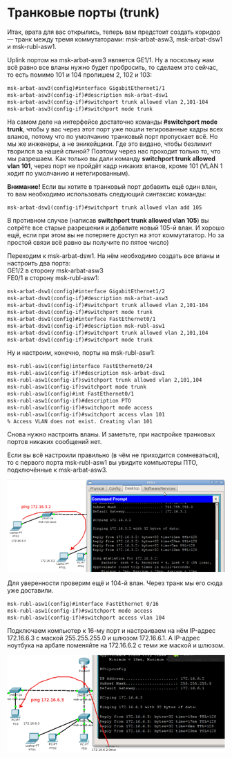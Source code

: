 # Транковые порты \(trunk\)

Итак, врата для вас открылись, теперь вам предстоит создать коридор — транк между тремя коммутаторами: msk-arbat-asw3, msk-arbat-dsw1 и msk-rubl-asw1.

Uplink портом на msk-arbat-asw3 является GE1/1. Ну а поскольку нам всё равно все вланы нужно будет пробросить, то сделаем это сейчас, то есть помимо 101 и 104 пропишем 2, 102 и 103:

```text
msk-arbat-asw3(config)#interface GigabitEthernet1/1
msk-arbat-asw3(config-if)#description msk-arbat-dsw1
msk-arbat-asw3(config-if)#switchport trunk allowed vlan 2,101-104
msk-arbat-asw3(config-if)#switchport mode trunk
```

На самом деле на интерфейсе достаточно команды **\#switchport mode trunk**, чтобы у вас через этот порт уже пошли тегированные кадры всех вланов, потому что по умолчанию транковый порт пропускает всё. Но мы же инженеры, а не эникейщики. Где это видано, чтобы безлимит творился за нашей спиной? Поэтому через нас проходит только то, что мы разрешаем. Как только вы дали команду **switchport trunk allowed vlan 101**, через порт не пройдёт кадр никаких вланов, кроме 101 \(VLAN 1 ходит по умолчанию и нетегированным\).

**Внимание!** Если вы хотите в транковый порт добавить ещё один влан, то вам необходимо использовать следующий синтаксис команды:

```text
msk-arbat-dsw1(config-if)#switchport trunk allowed vlan add 105
```

В противном случае \(написав **switchport trunk allowed vlan 105**\) вы сотрёте все старые разрешения и добавите новый 105-й влан. И хорошо ещё, если при этом вы не потеряете доступ на этот коммутататор. Но за простой связи всё равно вы получите по пятое число\)

Переходим к msk-arbat-dsw1. На нём необходимо создать все вланы и настроить два порта:  
GE1/2 в сторону msk-arbat-asw3  
FE0/1 в сторону msk-rubl-asw1:

```text
msk-arbat-dsw1(config)#interface GigabitEthernet1/2
msk-arbat-dsw1(config-if)#description msk-arbat-asw3
msk-arbat-dsw1(config-if)#switchport trunk allowed vlan 2,101-104
msk-arbat-dsw1(config-if)#switchport mode trunk
msk-arbat-dsw1(config)#interface FastEthernet0/1
msk-arbat-dsw1(config-if)#description msk-rubl-asw1
msk-arbat-dsw1(config-if)#switchport trunk allowed vlan 2,101,104
msk-arbat-dsw1(config-if)#switchport mode trunk
```

Ну и настроим, конечно, порты на msk-rubl-asw1:

```text
msk-rubl-asw1(config)interface FastEthernet0/24
msk-rubl-asw1(config-if)#description msk-arbat-dsw1
msk-rubl-asw1(config-if)switchport trunk allowed vlan 2,101,104
msk-rubl-asw1(config-if)switchport mode trunk
msk-rubl-asw1(config)#int FastEthernet0/1
msk-rubl-asw1(config-if)#description PTO
msk-rubl-asw1(config-if)#switchport mode access 
msk-rubl-asw1(config-if)#switchport access vlan 101
% Access VLAN does not exist. Creating vlan 101
```

Снова нужно настроить вланы. И заметьте, при настройке транковых портов никаких сообщений нет.

Если вы всё настроили правильно \(в чём не приходится сомневаться\), то с первого порта msk-rubl-asw1 вы увидите компьютеры ПТО, подключённые к msk-arbat-asw3.

![](https://raw.githubusercontent.com/dan4i4ek/mdsm/master/src/0_7f9ae_c95dc776_XL.jpg)

Для уверенности проверим ещё и 104-й влан. Через транк мы его сюда уже доставили.

```text
msk-rubl-asw1(config)#interface FastEthernet 0/16
msk-rubl-asw1(config-if)#switchport mode access 
msk-rubl-asw1(config-if)#switchport access vlan 104
```

Подключаем компьютер к 16-му порт и настраиваем на нём IP-адрес 172.16.6.3 с маской 255.255.255.0 и шлюзом 172.16.6.1. А IP-адрес ноутбука на арбате поменяйте на 172.16.6.2 с теми же маской и шлюзом.

![](https://raw.githubusercontent.com/dan4i4ek/mdsm/master/src/0_7f9af_f9f2e823_XL.jpg)


